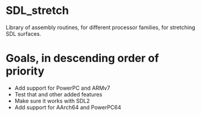 SDL_stretch
===========

Library of assembly routines, for different processor families, for stretching SDL surfaces.

Goals, in descending order of priority
======================================
* Add support for PowerPC and ARMv7
* Test that and other added features
* Make sure it works with SDL2
* Add support for AArch64 and PowerPC64
